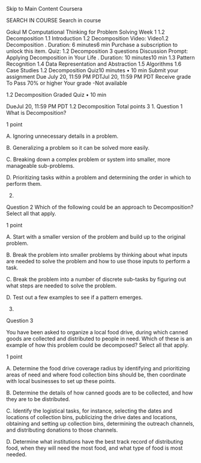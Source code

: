 Skip to Main Content
Coursera

SEARCH IN COURSE
Search in course


Gokul M
Computational Thinking for Problem Solving
Week 1
1.2 Decomposition
1.1 Introduction
1.2 Decomposition
Video: Video1.2 Decomposition
. Duration: 6 minutes6 min
Purchase a subscription to unlock this item.
Quiz: 1.2 Decomposition
3 questions
Discussion Prompt: Applying Decomposition in Your Life
. Duration: 10 minutes10 min
1.3 Pattern Recognition
1.4 Data Representation and Abstraction
1.5 Algorithms
1.6 Case Studies
1.2 Decomposition
Quiz10 minutes • 10 min
Submit your assignment
Due July 20, 11:59 PM PDTJul 20, 11:59 PM PDT
Receive grade
To Pass 70% or higher
Your grade
-Not available

1.2 Decomposition
Graded Quiz • 10 min

DueJul 20, 11:59 PM PDT
1.2 Decomposition
Total points 3
1.
Question 1
What is Decomposition?

1 point

A. Ignoring unnecessary details in a problem.


B. Generalizing a problem so it can be solved more easily.


C. Breaking down a complex problem or system into smaller, more manageable sub-problems.


D. Prioritizing tasks within a problem and determining the order in which to perform them.

2.
Question 2
Which of the following could be an approach to Decomposition? Select all that apply.

1 point

A. Start with a smaller version of the problem and build up to the original problem.


B. Break the problem into smaller problems by thinking about what inputs are needed to solve the problem and how to use those inputs to perform a task.


C. Break the problem into a number of discrete sub-tasks by figuring out what steps are needed to solve the problem.


D. Test out a few examples to see if a pattern emerges.

3.
Question 3


You have been asked to organize a local food drive, during which canned goods are collected and distributed to people in need. Which of these is an example of how this problem could be decomposed? Select all that apply.

1 point

A. Determine the food drive coverage radius by identifying and prioritizing areas of need and where food collection bins should be, then coordinate with local businesses to set up these points.


B. Determine the details of how canned goods are to be collected, and how they are to be distributed.


C. Identify the logistical tasks, for instance, selecting the dates and locations of collection bins, publicizing the drive dates and locations, obtaining and setting up collection bins, determining the outreach channels, and distributing donations to those channels.


D. Determine what institutions have the best track record of distributing food, when they will need the most food, and what type of food is most needed.

